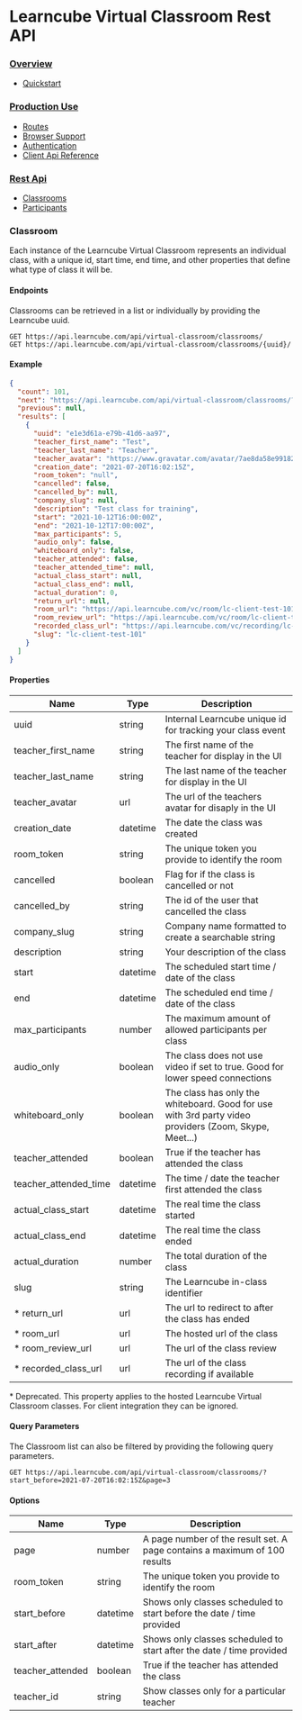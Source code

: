 # Learncube Virtual Classroom Rest API

### [Overview](README.md)
  * [Quickstart](README.md#quickstart)

### [Production Use](PRODUCTION.md)
  * [Routes](PRODUCTION.md#routes)
  * [Browser Support](PRODUCTION.md#browser)
  * [Authentication](PRODUCTION.md#authentication)
  * [Client Api Reference](PRODUCTION.md#api-reference)

### [Rest Api](RESTAPI.md)
  * [Classrooms](RESTAPI.md#classrooms)
  * [Participants](RESTAPI.md#participants)


### Classroom
Each instance of the Learncube Virtual Classroom represents an individual class, with a unique id, start time, end time, and other properties that define what type of class it will be.

#### Endpoints
Classrooms can be retrieved in a list or individually by providing the Learncube uuid.


```curl
GET https://api.learncube.com/api/virtual-classroom/classrooms/
GET https://api.learncube.com/api/virtual-classroom/classrooms/{uuid}/
```

#### Example
```json 
{
  "count": 101,
  "next": "https://api.learncube.com/api/virtual-classroom/classrooms/?page=2",
  "previous": null,
  "results": [
    {
      "uuid": "e1e3d61a-e79b-41d6-aa97",
      "teacher_first_name": "Test",
      "teacher_last_name": "Teacher",
      "teacher_avatar": "https://www.gravatar.com/avatar/7ae8da58e99182d4e74ffe3431c34cc0%3Fs%3D120%26d%3Didenticon",
      "creation_date": "2021-07-20T16:02:15Z",
      "room_token": "null",
      "cancelled": false,
      "cancelled_by": null,
      "company_slug": null,
      "description": "Test class for training",
      "start": "2021-10-12T16:00:00Z",
      "end": "2021-10-12T17:00:00Z",
      "max_participants": 5,
      "audio_only": false,
      "whiteboard_only": false,
      "teacher_attended": false,
      "teacher_attended_time": null,
      "actual_class_start": null,
      "actual_class_end": null,
      "actual_duration": 0,
      "return_url": null,
      "room_url": "https://api.learncube.com/vc/room/lc-client-test-101/",
      "room_review_url": "https://api.learncube.com/vc/room/lc-client-test-101/#/review/",
      "recorded_class_url": "https://api.learncube.com/vc/recording/lc-client-test-101/",
      "slug": "lc-client-test-101"
    }  
  ]
}
```

#### Properties
Name | Type | Description
-----|------|------------|
uuid | string | Internal Learncube unique id for tracking your class event
teacher_first_name |  string | The first name of the teacher for display in the UI 
teacher_last_name | string | The last name of the teacher for display in the UI 
teacher_avatar | url | The url of the teachers avatar for disaply in the UI
creation_date | datetime | The date the class was created
room_token | string | The unique token you provide to identify the room
cancelled | boolean | Flag for if the class is cancelled or not
cancelled_by | string | The id of the user that cancelled the class
company_slug | string | Company name formatted to create a searchable string 
description | string | Your description of the class
start | datetime | The scheduled start time / date of the class
end | datetime | The scheduled end time / date of the class
max_participants | number | The maximum amount of allowed participants per class
audio_only | boolean | The class does not use video if set to true. Good for lower speed connections
whiteboard_only | boolean | The class has only the whiteboard. Good for use with 3rd party video providers (Zoom, Skype, Meet...) 
teacher_attended | boolean | True if the teacher has attended the class
teacher_attended_time | datetime | The time / date the teacher first attended the class
actual_class_start | datetime | The real time the class started
actual_class_end | datetime | The real time the class ended
actual_duration | number | The total duration of the class
slug | string | The Learncube in-class identifier
\* return_url | url | The url to redirect to after the class has ended
\* room_url | url | The hosted url of the class
\* room_review_url | url | The url of the class review
\* recorded_class_url | url | The url of the class recording if available

\* Deprecated. This property applies to the hosted Learncube Virtual Classroom classes. For client integration they can be ignored. 


#### Query Parameters
The Classroom list can also be filtered by providing the following query parameters.

```curl
GET https://api.learncube.com/api/virtual-classroom/classrooms/?start_before=2021-07-20T16:02:15Z&page=3
```

#### Options
Name | Type | Description
-----|------|------------|
page | number| A page number of the result set. A page contains a maximum of 100 results
room_token | string | The unique token you provide to identify the room
start_before | datetime | Shows only classes scheduled to start before the date / time provided
start_after | datetime | Shows only classes scheduled to start after the date / time provided
teacher_attended | boolean | True if the teacher has attended the class
teacher_id | string | Show classes only for a particular teacher
